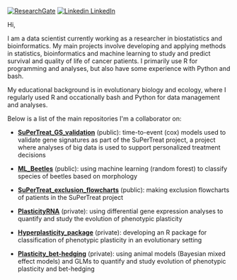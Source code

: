 [![ResearchGate](https://img.shields.io/badge/Research-Gate-9cf)](https://www.researchgate.net/profile/Erlend-Fossen) 
[![Linkedin](https://i.stack.imgur.com/gVE0j.png) LinkedIn](https://www.linkedin.com/in/eiffossen/)

Hi,

I am a data scientist currently working as a researcher in biostatistics and bioinformatics. My main projects involve developing and applying methods in statistics, bioinformatics and machine learning to study and predict survival and quality of life of cancer patients. I primarily use R for programming and analyses, but also have some experience with Python and bash.

My educational background is in evolutionary biology and ecology, where I regularly used R and occationally bash and Python for data management and analyses.  

Below is a list of the main repositories I'm a collaborator on: 
* [**SuPerTreat_GS_validation**](https://github.com/erlendfossen/SuPerTreat_GS_validation) (public): time-to-event (cox) models used to validate gene signatures as part of the SuPerTreat project, a project where analyses of big data is used to support personalized treatment decisions 

* [**ML_Beetles**](https://github.com/erlendfossen/ML_Beetles) (public): using machine learning (random forest) to classify species of beetles based on morphology

* [**SuPerTreat_exclusion_flowcharts**](https://github.com/erlendfossen/SuPerTreat_exclusion_flowcharts) (public): making exclusion flowcharts of patients in the SuPerTreat project

* [**PlasticityRNA**](https://github.com/erlendfossen/PlasticityRNA) (private): using differential gene expression analyses to quantify and study the evolution of phenotypic plasticity

* [**Hyperplasticity_package**](https://github.com/erlendfossen/hyperplasticity_package) (private): developing an R package for classification of phenotypic plasticity in an evolutionary setting

* [**Plasticity_bet-hedging**](https://github.com/erlendfossen/Plasticity_bet-hedging) (private): using animal models (Bayesian mixed effect models) and GLMs to quantify and study evolution of phenotypic plasticity and bet-hedging

<!-- * [**OCBE: ISC-Bias**](https://github.com/ocbe-uio/ISC-Bias) (private): investigating the potential bias in model performance introduced under different imputation scenarios

<!-- * as comment for later (public), [public datasets, incl other ones](https://github.com/phydev/tcga-supertreat) -->


<!-- * as comment for later (public), Tm paper -->

<!--* as comment for later (public), ML allometry paper -->

<!--* as comment for later (public), Diapause paper -->

<!--* as comment for later (public), Hydrobius paper -->
